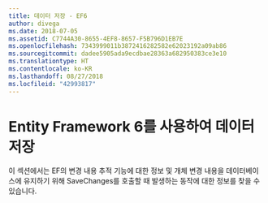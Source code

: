 ```yaml
---
title: 데이터 저장 - EF6
author: divega
ms.date: 2018-07-05
ms.assetid: C7744A30-8655-4EF8-8657-F5B796D1EB7E
ms.openlocfilehash: 7343999011b3872416282582e62023192a09ab86
ms.sourcegitcommit: dadee5905ada9ecdbae28363a682950383ce3e10
ms.translationtype: HT
ms.contentlocale: ko-KR
ms.lasthandoff: 08/27/2018
ms.locfileid: "42993817"
---
```

# <a name="saving-data-with-entity-framework-6"></a>Entity Framework 6를 사용하여 데이터 저장

이 섹션에서는 EF의 변경 내용 추적 기능에 대한 정보 및 개체 변경 내용을 데이터베이스에 유지하기 위해 SaveChanges를 호출할 때 발생하는 동작에 대한 정보를 찾을 수 있습니다.
